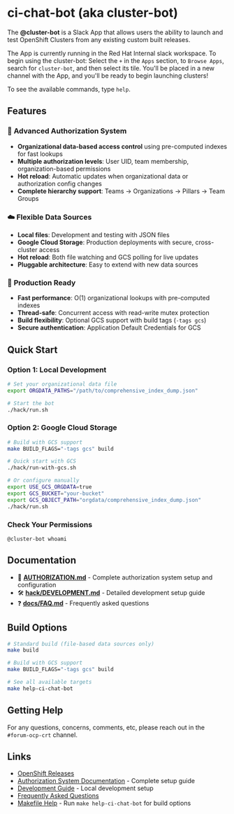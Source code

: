 # ci-chat-bot (aka cluster-bot)
The **@cluster-bot** is a Slack App that allows users the ability to launch and test OpenShift Clusters from any existing custom built releases.

The App is currently running in the Red Hat Internal slack workspace. To begin using the cluster-bot: Select the `+` in the `Apps` section, to `Browse Apps`, search for `cluster-bot`, and then select its tile.
You'll be placed in a new channel with the App, and you'll be ready to begin launching clusters!

To see the available commands, type `help`.

## Features

### 🔐 **Advanced Authorization System**
- **Organizational data-based access control** using pre-computed indexes for fast lookups
- **Multiple authorization levels**: User UID, team membership, organization-based permissions  
- **Hot reload**: Automatic updates when organizational data or authorization config changes
- **Complete hierarchy support**: Teams → Organizations → Pillars → Team Groups

### ☁️ **Flexible Data Sources**
- **Local files**: Development and testing with JSON files
- **Google Cloud Storage**: Production deployments with secure, cross-cluster access
- **Hot reload**: Both file watching and GCS polling for live updates
- **Pluggable architecture**: Easy to extend with new data sources

### 🚀 **Production Ready**  
- **Fast performance**: O(1) organizational lookups with pre-computed indexes
- **Thread-safe**: Concurrent access with read-write mutex protection
- **Build flexibility**: Optional GCS support with build tags (`-tags gcs`)
- **Secure authentication**: Application Default Credentials for GCS

## Quick Start

### Option 1: Local Development
```bash
# Set your organizational data file
export ORGDATA_PATHS="/path/to/comprehensive_index_dump.json"

# Start the bot
./hack/run.sh
```

### Option 2: Google Cloud Storage
```bash
# Build with GCS support
make BUILD_FLAGS="-tags gcs" build

# Quick start with GCS
./hack/run-with-gcs.sh

# Or configure manually
export USE_GCS_ORGDATA=true
export GCS_BUCKET="your-bucket"
export GCS_OBJECT_PATH="orgdata/comprehensive_index_dump.json"
./hack/run.sh
```

### Check Your Permissions
```
@cluster-bot whoami
```

## Documentation

- 📖 **[AUTHORIZATION.md](AUTHORIZATION.md)** - Complete authorization system setup and configuration
- 🛠️ **[hack/DEVELOPMENT.md](hack/DEVELOPMENT.md)** - Detailed development setup guide
- ❓ **[docs/FAQ.md](docs/FAQ.md)** - Frequently asked questions

## Build Options

```bash
# Standard build (file-based data sources only)
make build

# Build with GCS support
make BUILD_FLAGS="-tags gcs" build

# See all available targets
make help-ci-chat-bot
```

## Getting Help

For any questions, concerns, comments, etc, please reach out in the `#forum-ocp-crt` channel.

## Links
* [OpenShift Releases](https://amd64.ocp.releases.ci.openshift.org/)
* [Authorization System Documentation](AUTHORIZATION.md) - Complete setup guide
* [Development Guide](hack/DEVELOPMENT.md) - Local development setup  
* [Frequently Asked Questions](docs/FAQ.md)
* [Makefile Help](Makefile) - Run `make help-ci-chat-bot` for build options
